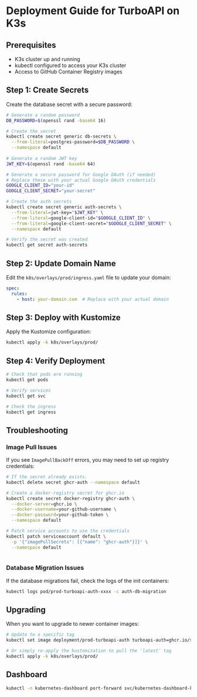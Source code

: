 # Deployment Guide for TurboAPI on K3s

## Prerequisites

- K3s cluster up and running
- kubectl configured to access your K3s cluster
- Access to GitHub Container Registry images

## Step 1: Create Secrets

Create the database secret with a secure password:

```bash
# Generate a random password
DB_PASSWORD=$(openssl rand -base64 16)

# Create the secret
kubectl create secret generic db-secrets \
  --from-literal=postgres-password=$DB_PASSWORD \
  --namespace default
  
# Generate a random JWT key
JWT_KEY=$(openssl rand -base64 64)

# Generate a secure password for Google OAuth (if needed)
# Replace these with your actual Google OAuth credentials
GOOGLE_CLIENT_ID="your-id"
GOOGLE_CLIENT_SECRET="your-secret"

# Create the auth secrets
kubectl create secret generic auth-secrets \
  --from-literal=jwt-key="$JWT_KEY" \
  --from-literal=google-client-id="$GOOGLE_CLIENT_ID" \
  --from-literal=google-client-secret="$GOOGLE_CLIENT_SECRET" \
  --namespace default

# Verify the secret was created
kubectl get secret auth-secrets
```

## Step 2: Update Domain Name

Edit the `k8s/overlays/prod/ingress.yaml` file to update your domain:

```yaml
spec:
  rules:
    - host: your-domain.com  # Replace with your actual domain
```

## Step 3: Deploy with Kustomize

Apply the Kustomize configuration:

```bash
kubectl apply -k k8s/overlays/prod/
```

## Step 4: Verify Deployment

```bash
# Check that pods are running
kubectl get pods

# Verify services
kubectl get svc

# Check the ingress
kubectl get ingress
```

## Troubleshooting

### Image Pull Issues

If you see `ImagePullBackOff` errors, you may need to set up registry credentials:

```bash
# If the secret already exists.    
kubectl delete secret ghcr-auth --namespace default

# Create a docker-registry secret for ghcr.io
kubectl create secret docker-registry ghcr-auth \
  --docker-server=ghcr.io \
  --docker-username=your-github-username \
  --docker-password=your-github-token \
  --namespace default

# Patch service accounts to use the credentials
kubectl patch serviceaccount default \
  -p '{"imagePullSecrets": [{"name": "ghcr-auth"}]}' \
  --namespace default
 
```



### Database Migration Issues

If the database migrations fail, check the logs of the init containers:

```bash
kubectl logs pod/prod-turboapi-auth-xxxx -c auth-db-migration
```

## Upgrading

When you want to upgrade to newer container images:

```bash
# Update to a specific tag
kubectl set image deployment/prod-turboapi-auth turboapi-auth=ghcr.io/sigmundgranaas/turboapi-auth:new-tag

# Or simply re-apply the kustomization to pull the 'latest' tag
kubectl apply -k k8s/overlays/prod/
```

## Dashboard
```bash
kubectl -n kubernetes-dashboard port-forward svc/kubernetes-dashboard-kong-proxy 8443:443
```